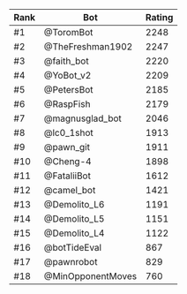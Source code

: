 Rank|Bot|Rating
---|---|---
#1|@ToromBot|2248
#2|@TheFreshman1902|2247
#3|@faith_bot|2220
#4|@YoBot_v2|2209
#5|@PetersBot|2185
#6|@RaspFish|2179
#7|@magnusglad_bot|2046
#8|@lc0_1shot|1913
#9|@pawn_git|1911
#10|@Cheng-4|1898
#11|@FataliiBot|1612
#12|@camel_bot|1421
#13|@Demolito_L6|1191
#14|@Demolito_L5|1151
#15|@Demolito_L4|1122
#16|@botTideEval|867
#17|@pawnrobot|829
#18|@MinOpponentMoves|760
